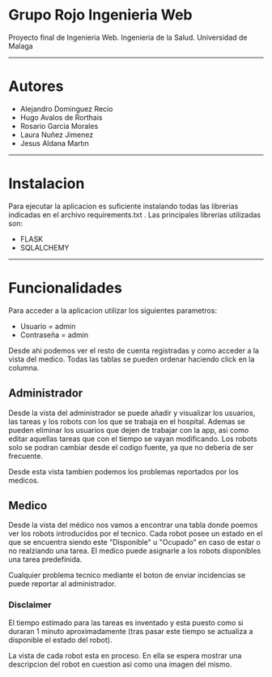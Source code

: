 # Grupo Rojo Ingenieria Web

Proyecto final de Ingenieria Web. Ingenieria de la Salud. Universidad de Malaga

----

# Autores

- Alejandro Dominguez Recio
- Hugo Avalos de Rorthais
- Rosario Garcia Morales
- Laura Nuñez Jimenez
- Jesus Aldana Martın

----
# Instalacion

Para ejecutar la aplicacion es suficiente instalando todas las librerias indicadas en el archivo requirements.txt . Las principales librerias utilizadas son:

- FLASK
- SQLALCHEMY

---
# Funcionalidades

Para acceder a la aplicacion utilizar los siguientes parametros:
- Usuario = admin
- Contraseña = admin

Desde ahi podemos ver el resto de cuenta registradas y como acceder a la vista del medico.
Todas las tablas se pueden ordenar haciendo click en la columna.

## Administrador

Desde la vista del administrador se puede añadir y visualizar los usuarios, las tareas y los robots con los que se trabaja en el hospital. Ademas se pueden eliminar los usuarios que dejen de trabajar con la app, asi como editar aquellas tareas que con el tiempo se vayan modificando. Los robots solo se podran cambiar desde el codigo fuente, ya que no deberia de ser frecuente.

Desde esta vista tambien podemos los problemas reportados por los medicos.

## Medico

Desde la vista del médico nos vamos a encontrar una tabla donde poemos ver los robots introducidos por el tecnico. Cada robot posee un estado en el que se encuentra siendo este "Disponible" u "Ocupado" en caso de estar o no realziando una tarea. El medico puede asignarle a los robots disponibles una tarea predefinida.

Cualquier problema tecnico mediante el boton de enviar incidencias se puede reportar al administrador.

### Disclaimer

El tiempo estimado para las tareas es inventado y esta puesto como si duraran 1 minuto aproximadamente (tras pasar este tiempo se actualiza a disponible el estado del robot). 

La vista de cada robot esta en proceso. En ella se espera mostrar una descripcion del robot en cuestion asi como una imagen del mismo.



